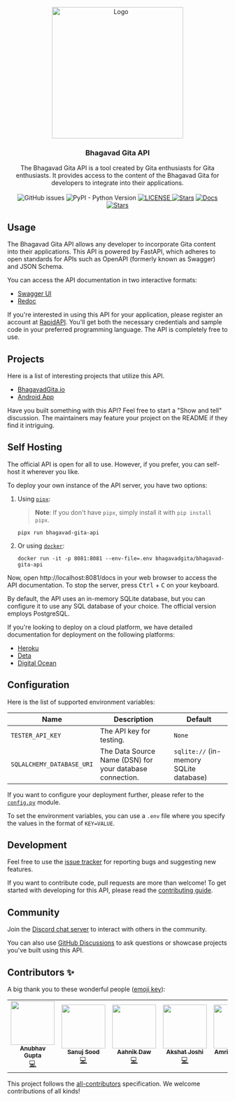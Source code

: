 <p align="center">
  <a href="https://bhagavadgita.io">
    <img src="https://raw.githubusercontent.com/gita/bhagavad-gita-api/main/.github/gita.png" alt="Logo" width="300">
  </a>

  <h3 align="center">Bhagavad Gita API</h3>

  <p align="center">
    The Bhagavad Gita API is a tool created by Gita enthusiasts for Gita enthusiasts. It provides access to the content of the Bhagavad Gita for developers to integrate into their applications.
    <br />
    <br />
    <img alt="GitHub issues" src="https://img.shields.io/github/issues/gita/bhagavad-gita-api">
    <img alt="PyPI - Python Version" src="https://img.shields.io/pypi/pyversions/bhagavad-gita-api">
      <a href="https://github.com/gita/bhagavad-gita-api/blob/master/LICENSE">
    <img alt="LICENSE" src="https://img.shields.io/badge/License-MIT-yellow.svg?maxAge=43200">
  </a>
  <a href="https://github.com/gita/bhagavad-gita-api/actions/workflows/deploy.yml"><img alt="Stars" src="https://github.com/gita/bhagavad-gita-api/actions/workflows/deploy.yml/badge.svg"></a>
  <a href="https://api.bhagavadgita.io/docs"><img src="https://img.shields.io/badge/docs-passing-green" alt="Docs"></a>
  <a href="https://starcharts.herokuapp.com/gita/bhagavad-gita-api"><img alt="Stars" src="https://img.shields.io/github/stars/gita/bhagavad-gita-api.svg?style=social"></a>
</p>


## Usage

The Bhagavad Gita API allows any developer to incorporate Gita content into their applications. This API is powered by FastAPI, which adheres to open standards for APIs such as OpenAPI (formerly known as Swagger) and JSON Schema.

You can access the API documentation in two interactive formats:
- [Swagger UI](https://api.bhagavadgita.io/docs)
- [Redoc](https://api.bhagavadgita.io/redoc)

If you're interested in using this API for your application, please register an account at [RapidAPI](https://rapidapi.com/bhagavad-gita-bhagavad-gita-default/api/bhagavad-gita3). You'll get both the necessary credentials and sample code in your preferred programming language. The API is completely free to use.

## Projects

Here is a list of interesting projects that utilize this API.

- [BhagavadGita.io](https://bhagavadgita.io)
- [Android App](https://play.google.com/store/apps/details?id=com.hanuman.bhagavadgita)

Have you built something with this API? Feel free to start a "Show and tell" discussion. The maintainers may feature your project on the README if they find it intriguing.

## Self Hosting

The official API is open for all to use. However, if you prefer, you can self-host it wherever you like.

To deploy your own instance of the API server, you have two options:

1. Using [`pipx`](https://pypa.github.io/pipx/installation/):
    > **Note**: If you don't have `pipx`, simply install it with `pip install pipx`.

    ```shell
    pipx run bhagavad-gita-api
    ```

2. Or using [`docker`](https://www.docker.com/):

    ```shell
    docker run -it -p 8081:8081 --env-file=.env bhagavadgita/bhagavad-gita-api
    ```

Now, open http://localhost:8081/docs in your web browser to access the API documentation. To stop the server, press <kbd>Ctrl</kbd> + <kbd>C</kbd> on your keyboard.

By default, the API uses an in-memory SQLite database, but you can configure it to use any SQL database of your choice. The official version employs PostgreSQL.

If you're looking to deploy on a cloud platform, we have detailed documentation for deployment on the following platforms:
- [Heroku](https://github.com/gita/bhagavad-gita-api/wiki/Heroku)
- [Deta](https://github.com/gita/bhagavad-gita-api/wiki/Deta)
- [Digital Ocean](https://github.com/gita/bhagavad-gita-api/wiki/Digial-Ocean)

## Configuration

Here is the list of supported environment variables:

| Name                      | Description                           | Default     |
| ------------------------- | ------------------------------------- | ----------- |
| `TESTER_API_KEY`          | The API key for testing.              | `None`      |
| `SQLALCHEMY_DATABASE_URI` | The Data Source Name (DSN) for your database connection. | `sqlite://` (in-memory SQLite database) |

If you want to configure your deployment further, please refer to the [`config.py`](bhagavad_gita_api/config.py) module.

To set the environment variables, you can use a `.env` file where you specify the values in the format of `KEY=VALUE`.

## Development

Feel free to use the [issue tracker](https://github.com/gita/bhagavad-gita-api/issues) for reporting bugs and suggesting new features.

If you want to contribute code, pull requests are more than welcome! To get started with developing for this API, please read the [contributing guide](.github/CONTRIBUTING.md).

## Community

Join the [Discord chat server](https://discord.gg/gX8dstApZX) to interact with others in the community.

You can also use [GitHub Discussions](https://github.com/gita/bhagavad-gita-api/discussions) to ask questions or showcase projects you've built using this API.

## Contributors ✨

A big thank you to these wonderful people ([emoji key](https://allcontributors.org/docs/en/emoji-key)):

<!-- ALL-CONTRIBUTORS-LIST:START - Do not remove or modify this section -->
<!-- prettier-ignore-start -->
<!-- markdownlint-disable -->
<table>
  <tr>
    <td align="center"><a href="https://github.com/Gupta-Anubhav12"><img src="https://avatars.githubusercontent.com/u/64721638?v=4?s=100" width="100px;" alt=""/><br /><sub><b>Anubhav Gupta</b></sub></a><br /><a href="https://github.com/gita/bhagavad-gita-api/commits?author=Gupta-Anubhav12" title="Code">💻</a></td>
    <td align="center"><a href="https://github.com/sanujsood"><img src="https://avatars.githubusercontent.com/u/67072668?v=4?s=100" width="100px;" alt=""/><br /><sub><b>Sanuj Sood</b></sub></a><br /><a href="https://github.com/gita/bhagavad-gita-api/commits?author=sanujsood" title="Code">💻</a></td>
    <td align="center"><a href="http://aahnik.dev"><img src="https://avatars.githubusercontent.com/u/66209958?v=4?s=100" width="100px;" alt=""/><br /><sub><b>Aahnik Daw</b></sub></a><br /><a href="https://github.com/gita/bhagavad-gita-api/commits?author=aahnik" title="Code">💻</a></td>
    <td align="center"><a href="https://github.com/akshatj2209"><img src="https://avatars.githubusercontent.com/u/57488922?v=4?s=100" width="100px;" alt=""/><br /><sub><b>Akshat Joshi</b></sub></a><br /><a href="https://github.com/gita/bhagavad-gita-api/commits?author=akshatj2209" title="Code">💻</a></td>
    <td align="center"><a href="https://www.realdevils.com/"><img src="https://avatars.githubusercontent.com/u/60562606?v=4?s=100" width="100px;" alt=""/><br /><sub><b>Amritpal Singh</b></sub></a><br /><a href="https://github.com/gita/bhagavad-gita-api/commits?author=Amritpal2001" title="Code">💻</a></td>
    <td align="center"><a href="https://github.com/NIKU-SINGH"><img src="https://avatars.githubusercontent.com/u/72123526?v=4?s=100" width="100px;" alt=""/><br /><sub><b>Niku Singh</b></sub></a><br /><a href="https://github.com/gita/bhagavad-gita-api/commits?author=NIKU-SINGH" title="Code">💻</a></td>
    <td align="center"><a href="https://sreevardhanreddi.github.io/"><img src="https://avatars.githubusercontent.com/u/31174432?v=4?s=100" width="100px;" alt=""/><br /><sub><b>sreevardhanreddi</b></sub></a><br /><a href="https://github.com/gita/bhagavad-gita-api/commits?author=sreevardhanreddi" title="Code">💻</a> <a href="#infra-sreevardhanreddi" title="Infrastructure (Hosting, Build-Tools, etc)">🚇</a></td>
  </tr>
</table>

<!-- markdownlint-restore -->
<!-- prettier-ignore-end -->

<!-- ALL-CONTRIBUTORS-LIST:END -->

This project follows the [all-contributors](https://github.com/all-contributors/all-contributors) specification. We welcome contributions of all kinds!
